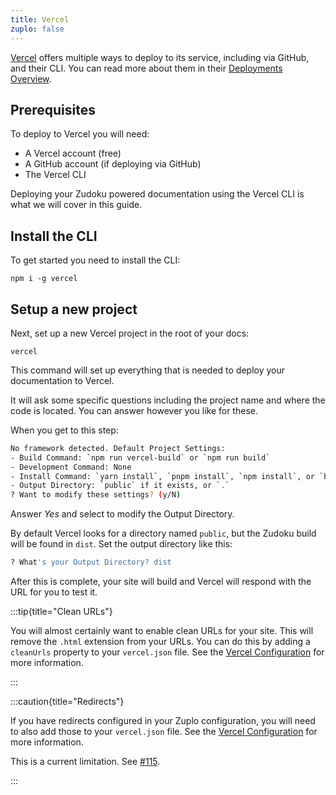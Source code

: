 ```yaml
---
title: Vercel
zuplo: false
---
```


[Vercel](https://vercel.com) offers multiple ways to deploy to its service, including via GitHub,
and their CLI. You can read more about them in their
[Deployments Overview](https://vercel.com/docs/deployments/overview).

## Prerequisites

To deploy to Vercel you will need:

- A Vercel account (free)
- A GitHub account (if deploying via GitHub)
- The Vercel CLI

Deploying your Zudoku powered documentation using the Vercel CLI is what we will cover in this
guide.

## Install the CLI

To get started you need to install the CLI:

```command
npm i -g vercel
```

## Setup a new project

Next, set up a new Vercel project in the root of your docs:

```command
vercel
```

This command will set up everything that is needed to deploy your documentation to Vercel.

It will ask some specific questions including the project name and where the code is located. You
can answer however you like for these.

When you get to this step:

```bash
No framework detected. Default Project Settings:
- Build Command: `npm run vercel-build` or `npm run build`
- Development Command: None
- Install Command: `yarn install`, `pnpm install`, `npm install`, or `bun install`
- Output Directory: `public` if it exists, or `.`
? Want to modify these settings? (y/N)
```

Answer _Yes_ and select to modify the Output Directory.

By default Vercel looks for a directory named `public`, but the Zudoku build will be found in
`dist`. Set the output directory like this:

```bash
? What's your Output Directory? dist
```

After this is complete, your site will build and Vercel will respond with the URL for you to test
it.

:::tip{title="Clean URLs"}

You will almost certainly want to enable clean URLs for your site. This will remove the `.html`
extension from your URLs. You can do this by adding a `cleanUrls` property to your `vercel.json`
file. See the
[Vercel Configuration](https://vercel.com/docs/projects/project-configuration#cleanurls) for more
information.

:::

:::caution{title="Redirects"}

If you have redirects configured in your Zuplo configuration, you will need to also add those to
your `vercel.json` file. See the
[Vercel Configuration](https://vercel.com/docs/projects/project-configuration#redirects) for more
information.

This is a current limitation. See [#115](https://github.com/zuplo/zudoku/issues/151).

:::
